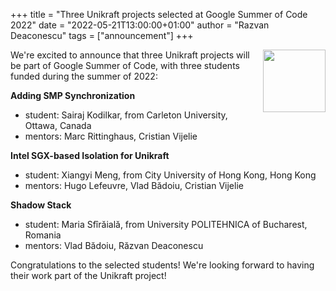 +++
title = "Three Unikraft projects selected at Google Summer of Code 2022"
date = "2022-05-21T13:00:00+01:00"
author = "Razvan Deaconescu"
tags = ["announcement"]
+++

<img width="100px" src="https://summerofcode.withgoogle.com/assets/media/gsoc-2022-badge.svg" align="right" />


We're excited to announce that three Unikraft projects will be part of Google Summer of Code, with three students funded during the summer of 2022:

**Adding SMP Synchronization**
* student: Sairaj Kodilkar, from Carleton University, Ottawa, Canada
* mentors: Marc Rittinghaus, Cristian Vijelie

**Intel SGX-based Isolation for Unikraft**
* student: Xiangyi Meng, from City University of Hong Kong, Hong Kong
* mentors: Hugo Lefeuvre, Vlad Bădoiu, Cristian Vijelie

**Shadow Stack**
* student: Maria Sfîrăială, from University POLITEHNICA of Bucharest, Romania
* mentors: Vlad Bădoiu, Răzvan Deaconescu

Congratulations to the selected students! We're looking forward to having their work part of the Unikraft project!

